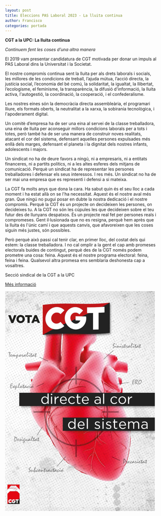 ```yaml
---
layout: post
title: Eleccions PAS Laboral 2023 - La lluita continua
author: Francisco
categories: portada
---
```


**CGT a la UPC: La lluita continua**

_Continuem fent les coses d’una altra manera_

El 2019 vam presentar candidatura de CGT motivada per donar un impuls al PAS Laboral dins la Universitat i la Societat.

El nostre compromís continua sent la lluita per als drets laborals i socials, les millores de les condicions de treball, l’ajuda mútua, l’acció directa, la justícia social, l’economia del bé comú, la solidaritat, la igualtat, la  llibertat, l’ecologisme, el feminisme, la transparència, la difusió d'informació, la lluita activa, l'autogestió, la coordinació, la cooperació, i el confederalisme.

Les nostres eines són la democràcia directa assembleària, el programari lliure, els formats oberts, la neutralitat a la xarxa, la sobirania tecnològica, i l'apoderament digital.

Un comitè d’empresa ha de ser una eina al servei de la classe treballadora, una eina de lluita per aconseguir millors condicions laborals per a tots i totes, però també ha de ser una manera de construir noves realitats, atacant el cor del sistema, defensant aquelles persones expulsades més enllà dels marges, defensant el planeta i la dignitat dels nostres infants, adolescents i majors.

Un sindicat no ha de deure favors a ningú, ni a empresaris, ni a entitats financeres, ni a partits polítics, ni a les altes esferes dels mitjans de comunicació. Perquè un sindicat ha de representar les persones treballadores i defensar els seus interessos. I res més. Un sindicat no ha de ser mai una empresa que es representi i defensi a si mateixa.

La CGT fa molts anys que dona la cara. Ha sabut quin és el seu lloc a cada moment i ha estat allà on se l'ha necessitat. Aquest és el nostre aval més gran. Que ningú no pugui posar en dubte la nostra dedicació i el nostre compromís. Perquè la CGT és un projecte on decideixen les persones, on decideixes tu. A la CGT no són les cúpules les que decideixen sobre el teu futur des de llunyans despatxos. És un projecte real fet per persones reals i compromeses. Gent il·lusionada que no es resigna, perquè hem après que la lluita és l'únic camí i que aquests canvis, que afavoreixen que les coses siguin més justes, són possibles.

Però perquè això passi cal tenir clar, en primer lloc, del costat dels qui estem: la classe treballadora. I no cal omplir a la gent el cap amb promeses electorals buides de contingut, perquè des de la CGT només podem prometre una cosa: feina. Aquest és el nostre programa electoral: feina, feina i feina. Qualsevol altra promesa ens semblaria deshonesta cap a vosaltres.

Secció sindical de la CGT a la UPC

[Més informació](/assets/docs/CGT.Eleccions.2023.pdf)

**![VOTA CGT](/assets/img/COR-NET.png)**

